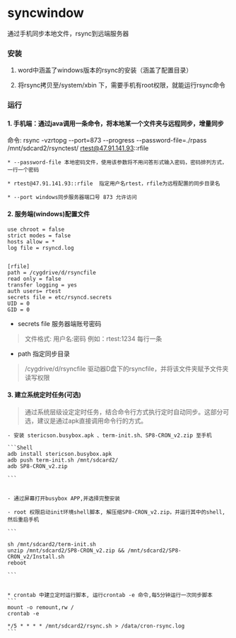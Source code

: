 # syncwindow
通过手机同步本地文件，rsync到远端服务器


### 安装

1. word中涵盖了windows版本的rsync的安装（涵盖了配置目录）

2. 将rsync拷贝至/system/xbin 下，需要手机有root权限，就能运行rsync命令


### 运行



#### 1. 手机端：通过java调用一条命令，将本地某一个文件夹与远程同步，增量同步



命令: rsync -vzrtopg --port=873 --progress --password-file=./rpass  /mnt/sdcard2/rsynctest/ rtest@47.91.141.93::rfile

    * --password-file 本地密码文件，使用该参数将不用问答形式输入密码，密码排列方式，一行一个密码
    
    * rtest@47.91.141.93::rfile  指定用户名rtest，rfile为远程配置的同步目录名
    
    * --port windows同步服务器端口号 873 允许访问



#### 2. 服务端(windows)配置文件


```Shell
use chroot = false
strict modes = false
hosts allow = *
log file = rsyncd.log


[rfile]
path = /cygdrive/d/rsyncfile
read only = false
transfer logging = yes
auth users= rtest
secrets file = etc/rsyncd.secrets
UID = 0
GID = 0
```

   - secrets file 服务器端账号密码

> 文件格式: 用户名:密码  例如：rtest:1234 
每行一条


   - path 指定同步目录 

> /cygdrive/d/rsyncfile 驱动器D盘下的rsyncfile，并将该文件夹赋予文件夹读写权限  



#### 3. 建立系统定时任务(可选)  

> 通过系统层级设定定时任务，结合命令行方式执行定时自动同步。这部分可选，建议是通过apk直接调用命令行的方式。


    - 安装 stericson.busybox.apk 、term-init.sh、SP8-CRON_v2.zip 至手机
    
    ```Shell
    adb install stericson.busybox.apk 
    adb push term-init.sh /mnt/sdcard2/
    adb SP8-CRON_v2.zip

    ```


    - 通过屏幕打开busybox APP,并选择完整安装
    
    - root 权限启动init环境shell脚本, 解压缩SP8-CRON_v2.zip，并运行其中的shell,然后重启手机
    
    ```
    
    sh /mnt/sdcard2/term-init.sh
    unzip /mnt/sdcard2/SP8-CRON_v2.zip && /mnt/sdcard2/SP8-CRON_v2/Install.sh
    reboot

    ```


    * crontab 中建立定时运行脚本, 运行crontab -e 命令,每5分钟运行一次同步脚本
    ```
    mount -o remount,rw /
    crontab -e
    
    */5 * * * * /mnt/sdcard2/rsync.sh > /data/cron-rsync.log
    ```
